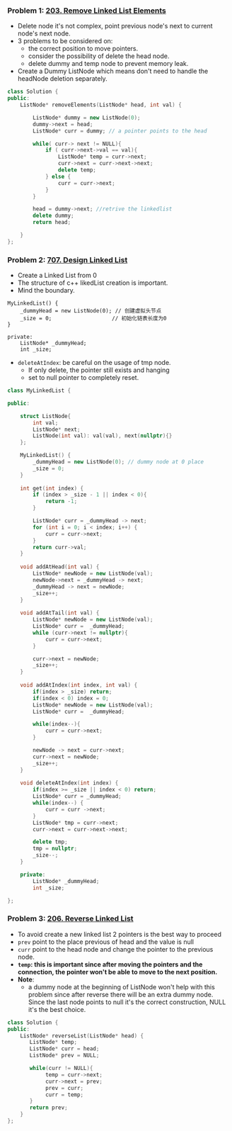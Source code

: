 ### Problem 1: [203. Remove Linked List Elements](https://leetcode.com/problems/remove-linked-list-elements/)
- Delete node it's not complex, point previous node's next to current node's next node.
- 3 problems to be considered on:
	- the correct position to move pointers. 
	- consider the possibility of delete the head node. 
	- delete dummy and temp node to prevent memory leak.
- Create a Dummy ListNode which means don't need to handle the headNode deletion separately. 

```cpp
class Solution {
public:
    ListNode* removeElements(ListNode* head, int val) {

        ListNode* dummy = new ListNode(0);
        dummy->next = head;
        ListNode* curr = dummy; // a pointer points to the head

        while( curr-> next != NULL){
            if ( curr->next->val == val){
                ListNode* temp = curr->next;
                curr->next = curr->next->next;
                delete temp;
            } else {
                curr = curr->next;
            }
        }

        head = dummy->next; //retrive the linkedlist
        delete dummy;
        return head;

    }
};
```

### Problem 2: [707. Design Linked List](https://leetcode.com/problems/design-linked-list/)
- Create a Linked List from 0
- The structure of c++ likedList creation is important. 
- Mind the boundary.
```
MyLinkedList() {
    _dummyHead = new ListNode(0); // 创建虚拟头节点
    _size = 0;                   // 初始化链表长度为0
}

private:
	ListNode* _dummyHead;
	int _size;
```
- `deleteAtIndex`: be careful on the usage of tmp node. 
	- If only delete, the pointer still exists and hanging
	- set to null pointer to completely reset.
```cpp
class MyLinkedList {

public:

    struct ListNode{
        int val;
        ListNode* next;
        ListNode(int val): val(val), next(nullptr){}
    };

    MyLinkedList() {
        _dummyHead = new ListNode(0); // dummy node at 0 place
        _size = 0;
    }
    
    int get(int index) {
        if (index > _size - 1 || index < 0){
            return -1;
        }

        ListNode* curr = _dummyHead -> next;
        for (int i = 0; i < index; i++) {
            curr = curr->next;
        }
        return curr->val;
    }
    
    void addAtHead(int val) {
        ListNode* newNode = new ListNode(val);
        newNode->next = _dummyHead -> next;
        _dummyHead -> next = newNode;
        _size++;
    }
    
    void addAtTail(int val) {
        ListNode* newNode = new ListNode(val);
        ListNode* curr =  _dummyHead;
        while (curr->next != nullptr){
            curr = curr->next;
        }

        curr->next = newNode;
        _size++;
    }
    
    void addAtIndex(int index, int val) {
        if(index > _size) return;
        if(index < 0) index = 0;
        ListNode* newNode = new ListNode(val);
        ListNode* curr =  _dummyHead;

        while(index--){
            curr = curr->next;
        }

        newNode -> next = curr->next;
        curr->next = newNode;
        _size++;
    }
    
    void deleteAtIndex(int index) {
        if(index >= _size || index < 0) return;
        ListNode* curr = _dummyHead;
        while(index--) {
            curr = curr ->next;
        }
        ListNode* tmp = curr->next;
        curr->next = curr->next->next;

        delete tmp;
        tmp = nullptr;
        _size--;
    }

    private:
        ListNode* _dummyHead;
        int _size;

};
```


### Problem 3: [206. Reverse Linked List](https://leetcode.com/problems/reverse-linked-list/)
- To avoid create a new linked list 2 pointers is the best way to proceed
- `prev` point to the place previous of head and the value is null
- `curr` point to the head node and change the pointer to the previous node. 
- **`temp`: this is important since after moving the pointers and the connection, the pointer won't be able to move to the next position.**
- **Note**:  
	- a dummy node at the beginning of ListNode won't help with this problem since after reverse there will be an extra dummy node. Since the last node points to null it's the correct construction, NULL it's the best choice.

```cpp
class Solution {
public:
    ListNode* reverseList(ListNode* head) {
       ListNode* temp;
       ListNode* curr = head;
       ListNode* prev = NULL;

       while(curr != NULL){
            temp = curr->next;
            curr->next = prev;
            prev = curr;
            curr = temp;
       }
       return prev;
    }
};
```